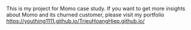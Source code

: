 This is my project for Momo case study. If you want to get more insights about Momo and its churned customer, please visit my portfolio https://youthing1111.github.io/TrieuHoangHiep.github.io/
